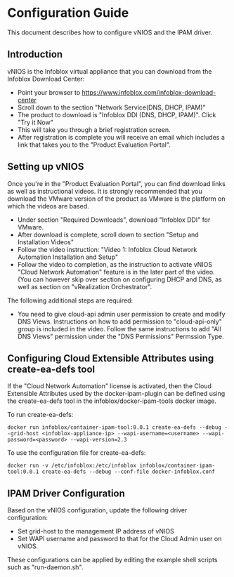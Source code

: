 Configuration Guide
===================
This document describes how to configure vNIOS and the IPAM driver.

Introduction
------------
vNIOS is the Infoblox virtual appliance that you can download from the Infoblox Download Center:

- Point your browser to https://www.infoblox.com/infoblox-download-center
- Scroll down to the section "Network Service(DNS, DHCP, IPAM)"
- The product to download is "Infoblox DDI (DNS, DHCP, IPAM)". Click "Try it Now"
- This will take you through a brief registration screen.
- After registration is complete you will receive an email which includes a link that takes you to the "Product Evaluation Portal".    

Setting up vNIOS
----------------
Once you're in the "Product Evaluation Portal", you can find download links as well as instructional videos. It is
strongly recommended that you download the VMware version of the product as VMware is the platform on which the videos
are based.

- Under section "Required Downloads", download "Infoblox DDI" for VMware.
- After download is complete, scroll down to section "Setup and Installation Videos"
- Follow the video instruction: "Video 1: Infoblox Cloud Network Automation Installation and Setup"
- Follow the video to completion, as the instruction to activate vNIOS "Cloud Network Automation" feature is in the later part of the video. (You can however skip over section on configuring DHCP and DNS, as well as section on "vRealization Orchestrator".

The following additional steps are required:
- You need to give cloud-api admin user permission to create and modify DNS Views. Instructions on how to add permission to "cloud-api-only" group is included in the video. Follow the same instructions to add "All DNS Views" permission under the "DNS Permissions" Permssion Type.

Configuring Cloud Extensible Attributes using create-ea-defs tool
-----------------------------------------------------------------
If the "Cloud Network Automation" license is activated, then the Cloud Extensible Attributes used by the docker-ipam-plugin
can be defined using the create-ea-defs tool in the infoblox/docker-ipam-tools docker image.

To run create-ea-defs:
```
docker run infoblox/container-ipam-tool:0.0.1 create-ea-defs --debug --grid-host <infoblox-appliance-ip> --wapi-username=<username> --wapi-password=<password> --wapi-version=2.3
```

To use the configuration file for create-ea-defs:
```
docker run -v /etc/infoblox:/etc/infoblox infoblox/container-ipam-tool:0.0.1 create-ea-defs --debug --conf-file docker-infoblox.conf
```

IPAM Driver Configuration
-------------------------
Based on the vNIOS configuration, update the following driver configuration:
- Set grid-host to the management IP address of vNIOS
- Set WAPI username and password to that for the Cloud Admin user on vNIOS.

These configurations can be applied by editing the example shell scripts such as "run-daemon.sh".

